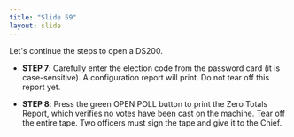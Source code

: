 ```yaml
---
title: "Slide 59"
layout: slide
---
```


Let's continue the steps to open a DS200.

- **STEP 7**: Carefully enter the election code from the password card (it is case-sensitive). A configuration report will print. Do not tear off this report yet.

- **STEP 8**: Press the green OPEN POLL button to print the Zero Totals Report, which verifies no votes have been cast on the machine. Tear off the entire tape. Two officers must sign the tape and give it to the Chief.